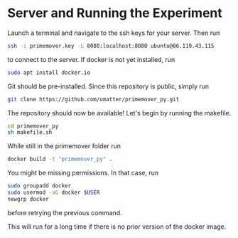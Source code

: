 # Server and Running the Experiment
Launch a terminal and navigate to the ssh keys for your server. Then run
```bash
ssh -i primemover.key -L 8080:localhost:8080 ubuntu@86.119.43.115
```
to connect to the server.
If docker is not yet installed, run 
```bash
sudo apt install docker.io
```
Git should be pre-installed. Since this repository is public, simply run
```bash
git clone https://github.com/umatter/primemover_py.git
```
The repository should now be available!
Let's begin by running the makefile.
```bash
cd primemover_py
sh makefile.sh
```
While still in the primemover folder run 
```bash
docker build -t "primemover_py" .  
```
You might be missing permissions. In that case, run
```bash
sudo groupadd docker
sudo usermod -aG docker $USER
newgrp docker 
```
before retrying the previous command.

This will run for a long time if there is no prior version of the docker image.
